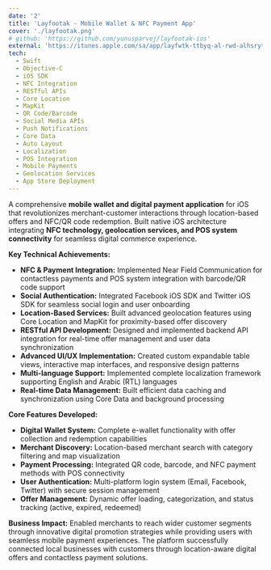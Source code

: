 ```yaml
---
date: '2'
title: 'Layfootak - Mobile Wallet & NFC Payment App'
cover: './layfootak.png'
# github: 'https://github.com/yunusparvej/layfootak-ios'
external: 'https://itunes.apple.com/sa/app/layfwtk-ttbyq-al-rwd-alhsryt/id1159274114'
tech:
  - Swift
  - Objective-C
  - iOS SDK
  - NFC Integration
  - RESTful APIs
  - Core Location
  - MapKit
  - QR Code/Barcode
  - Social Media APIs
  - Push Notifications
  - Core Data
  - Auto Layout
  - Localization
  - POS Integration
  - Mobile Payments
  - Geolocation Services
  - App Store Deployment
---
```


A comprehensive **mobile wallet and digital payment application** for iOS that revolutionizes merchant-customer interactions through location-based offers and NFC/QR code redemption. Built native iOS architecture integrating **NFC technology, geolocation services, and POS system connectivity** for seamless digital commerce experience.

**Key Technical Achievements:**

- **NFC & Payment Integration:** Implemented Near Field Communication for contactless payments and POS system integration with barcode/QR code support
- **Social Authentication:** Integrated Facebook iOS SDK and Twitter iOS SDK for seamless social login and user onboarding
- **Location-Based Services:** Built advanced geolocation features using Core Location and MapKit for proximity-based offer discovery
- **RESTful API Development:** Designed and implemented backend API integration for real-time offer management and user data synchronization
- **Advanced UI/UX Implementation:** Created custom expandable table views, interactive map interfaces, and responsive design patterns
- **Multi-language Support:** Implemented complete localization framework supporting English and Arabic (RTL) languages
- **Real-time Data Management:** Built efficient data caching and synchronization using Core Data and background processing

**Core Features Developed:**

- **Digital Wallet System:** Complete e-wallet functionality with offer collection and redemption capabilities
- **Merchant Discovery:** Location-based merchant search with category filtering and map visualization
- **Payment Processing:** Integrated QR code, barcode, and NFC payment methods with POS connectivity
- **User Authentication:** Multi-platform login system (Email, Facebook, Twitter) with secure session management
- **Offer Management:** Dynamic offer loading, categorization, and status tracking (active, expired, redeemed)

**Business Impact:** Enabled merchants to reach wider customer segments through innovative digital promotion strategies while providing users with seamless mobile payment experiences. The platform successfully connected local businesses with customers through location-aware digital offers and contactless payment solutions.
